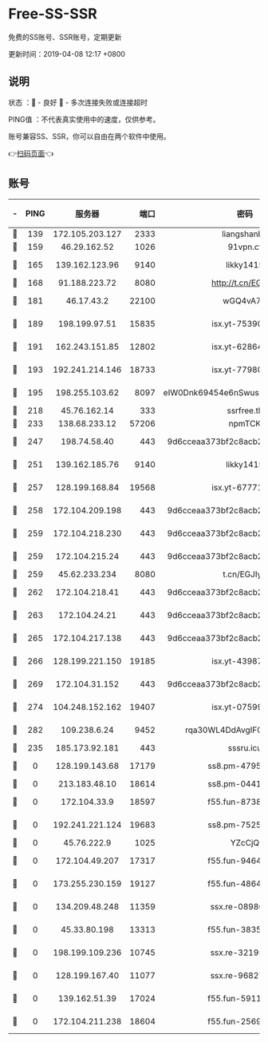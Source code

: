# Free-SS-SSR

免费的SS账号、SSR账号，定期更新

更新时间：2019-04-08 12:17 +0800

## 说明

状态     ：🙂 - 良好 🙁 - 多次连接失败或连接超时

PING值   ：不代表真实使用中的速度，仅供参考。

账号兼容SS、SSR，你可以自由在两个软件中使用。

👉[扫码页面](https://liesauer.github.io/Free-SS-SSR/)👈

## 账号

|-|PING|服务器|端口|密码|加密方式|区域|
|:----:|:----:|:-----:|-----:|:----:|:----:|:----:|
|🙂|139|172.105.203.127|2333|liangshanbo|chacha20|JP|
|🙂|159|46.29.162.52|1026|91vpn.cf|rc4-md5|RU|
|🙂|165|139.162.123.96|9140|likky1415|aes-256-cfb|JP|
|🙂|168|91.188.223.72|8080|http://t.cn/EGJIyrl|rc4-md5|RU|
|🙂|181|46.17.43.2|22100|wGQ4vA7D|aes-256-gcm|RU|
|🙂|189|198.199.97.51|15835|isx.yt-75390348|aes-256-cfb|US|
|🙂|191|162.243.151.85|12802|isx.yt-62864749|aes-256-cfb|US|
|🙂|193|192.241.214.146|18733|isx.yt-77980150|aes-256-cfb|US|
|🙂|195|198.255.103.62|8097|eIW0Dnk69454e6nSwuspv9DmS201tQ0D|aes-256-cfb|US|
|🙂|218|45.76.162.14|333|ssrfree.tk|rc4|SG|
|🙂|233|138.68.233.12|57206|npmTCK|rc4-md5|US|
|🙂|247|198.74.58.40|443|9d6cceaa373bf2c8acb22e60b6a58be6|aes-256-cfb|US|
|🙂|251|139.162.185.76|9140|likky1415|aes-256-cfb|DE|
|🙂|257|128.199.168.84|19568|isx.yt-67771027|aes-256-cfb|SG|
|🙂|258|172.104.209.198|443|9d6cceaa373bf2c8acb22e60b6a58be6|aes-256-cfb|US|
|🙂|259|172.104.218.230|443|9d6cceaa373bf2c8acb22e60b6a58be6|aes-256-cfb|US|
|🙂|259|172.104.215.24|443|9d6cceaa373bf2c8acb22e60b6a58be6|aes-256-cfb|US|
|🙂|259|45.62.233.234|8080|t.cn/EGJIyrl|rc4-md5|CA|
|🙂|262|172.104.218.41|443|9d6cceaa373bf2c8acb22e60b6a58be6|aes-256-cfb|US|
|🙂|263|172.104.24.21|443|9d6cceaa373bf2c8acb22e60b6a58be6|aes-256-cfb|US|
|🙂|265|172.104.217.138|443|9d6cceaa373bf2c8acb22e60b6a58be6|aes-256-cfb|US|
|🙂|266|128.199.221.150|19185|isx.yt-43987681|aes-256-cfb|SG|
|🙂|269|172.104.31.152|443|9d6cceaa373bf2c8acb22e60b6a58be6|aes-256-cfb|US|
|🙂|274|104.248.152.162|19407|isx.yt-07599959|aes-256-cfb|SG|
|🙂|282|109.238.6.24|9452|rqa30WL4DdAvgIFG6Fs3znzTa|aes-256-cfb|FR|
|🙂|235|185.173.92.181|443|sssru.icu|rc4-md5|RU|
|🙁|0|128.199.143.68|17179|ss8.pm-47958720|aes-256-cfb|SG|
|🙁|0|213.183.48.10|18614|ss8.pm-04416552|rc4-md5|RU|
|🙁|0|172.104.33.9|18597|f55.fun-87384833|aes-256-cfb|SG|
|🙁|0|192.241.221.124|19683|ss8.pm-75256760|aes-256-cfb|US|
|🙁|0|45.76.222.9|1025|YZcCjQ|rc4-md5|JP|
|🙁|0|172.104.49.207|17317|f55.fun-94641583|aes-256-cfb|SG|
|🙁|0|173.255.230.159|19127|f55.fun-48647805|aes-256-cfb|US|
|🙁|0|134.209.48.248|11359|ssx.re-08986796|aes-256-cfb|US|
|🙁|0|45.33.80.198|13313|f55.fun-38359488|aes-256-cfb|US|
|🙁|0|198.199.109.236|10745|ssx.re-32195658|aes-256-cfb|US|
|🙁|0|128.199.167.40|11077|ssx.re-96827305|aes-256-cfb|SG|
|🙁|0|139.162.51.39|17024|f55.fun-59119337|aes-256-cfb|SG|
|🙁|0|172.104.211.238|18604|f55.fun-25694598|aes-256-cfb|US|
